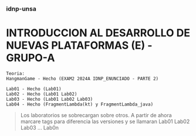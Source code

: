 ### idnp-unsa
# INTRODUCCION AL DESARROLLO DE NUEVAS PLATAFORMAS (E) - GRUPO-A

```
Teoria:
HangmanGame - Hecho (EXAM2 2024A IDNP_ENUNCIADO - PARTE 2)
```

```
Lab01 - Hecho (Lab01) 
Lab02 - Hecho (Lab01 Lab02)
Lab03 - Hecho (Lab01 Lab02 Lab03)
Lab04 - Hecho (FragmentLambda(kt) y FragmentLambda_java)

```

>Los laboratorios se sobrecargan sobre otros. A partir de ahora marcare tags para diferencia las versiones y se llamaran Lab01 Lab02 Lab03 ... Lab0n
